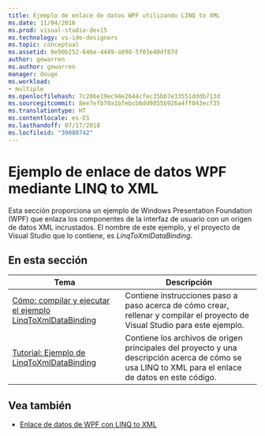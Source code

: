 ```yaml
---
title: Ejemplo de enlace de datos WPF utilizando LINQ to XML
ms.date: 11/04/2016
ms.prod: visual-studio-dev15
ms.technology: vs-ide-designers
ms.topic: conceptual
ms.assetid: 8e90b252-646e-4449-a898-5f03e40df87d
author: gewarren
ms.author: gewarren
manager: douge
ms.workload:
- multiple
ms.openlocfilehash: 7c206e19ec94e2644cfec35bb7e33551dddb713d
ms.sourcegitcommit: 8ee7efb70a1bfebcb6dd9855b926a4ff043ecf35
ms.translationtype: HT
ms.contentlocale: es-ES
ms.lasthandoff: 07/17/2018
ms.locfileid: "39080742"
---
```

# <a name="wpf-data-binding-using-linq-to-xml-example"></a>Ejemplo de enlace de datos WPF mediante LINQ to XML

Esta sección proporciona un ejemplo de Windows Presentation Foundation (WPF) que enlaza los componentes de la interfaz de usuario con un origen de datos XML incrustados. El nombre de este ejemplo, y el proyecto de Visual Studio que lo contiene, es *LinqToXmlDataBinding*.

## <a name="in-this-section"></a>En esta sección

|Tema|Descripción|
|-----------|-----------------|
|[Cómo: compilar y ejecutar el ejemplo LinqToXmlDataBinding](../designers/how-to-build-and-run-the-linqtoxmldatabinding-example.md)|Contiene instrucciones paso a paso acerca de cómo crear, rellenar y compilar el proyecto de Visual Studio para este ejemplo.|
|[Tutorial: Ejemplo de LinqToXmlDataBinding](../designers/walkthrough-linqtoxmldatabinding-example.md)|Contiene los archivos de origen principales del proyecto y una descripción acerca de cómo se usa LINQ to XML para el enlace de datos en este código.|

## <a name="see-also"></a>Vea también

- [Enlace de datos de WPF con LINQ to XML](../designers/wpf-data-binding-with-linq-to-xml-overview.md)
